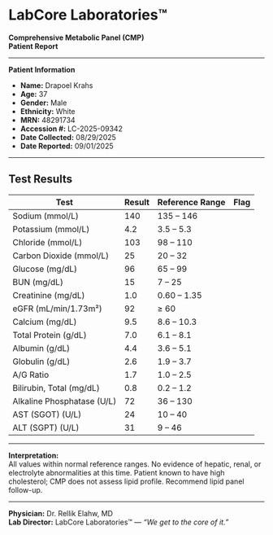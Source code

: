 # LabCore Laboratories™  
**Comprehensive Metabolic Panel (CMP)**  
**Patient Report**

---

**Patient Information**  
- **Name:** Drapoel Krahs  
- **Age:** 37  
- **Gender:** Male  
- **Ethnicity:** White  
- **MRN:** 48291734  
- **Accession #:** LC-2025-09342  
- **Date Collected:** 08/29/2025  
- **Date Reported:** 09/01/2025  

---

## Test Results

| Test                      | Result  | Reference Range          | Flag  |
|----------------------------|---------|--------------------------|-------|
| Sodium (mmol/L)           | 140     | 135 – 146                |       |
| Potassium (mmol/L)        | 4.2     | 3.5 – 5.3                |       |
| Chloride (mmol/L)         | 103     | 98 – 110                 |       |
| Carbon Dioxide (mmol/L)   | 25      | 20 – 32                  |       |
| Glucose (mg/dL)           | 96      | 65 – 99                  |       |
| BUN (mg/dL)               | 15      | 7 – 25                   |       |
| Creatinine (mg/dL)        | 1.0     | 0.60 – 1.35              |       |
| eGFR (mL/min/1.73m²)      | 92      | ≥ 60                     |       |
| Calcium (mg/dL)           | 9.5     | 8.6 – 10.3               |       |
| Total Protein (g/dL)      | 7.0     | 6.1 – 8.1                |       |
| Albumin (g/dL)            | 4.4     | 3.6 – 5.1                |       |
| Globulin (g/dL)           | 2.6     | 1.9 – 3.7                |       |
| A/G Ratio                 | 1.7     | 1.0 – 2.5                |       |
| Bilirubin, Total (mg/dL)  | 0.8     | 0.2 – 1.2                |       |
| Alkaline Phosphatase (U/L)| 72      | 36 – 130                 |       |
| AST (SGOT) (U/L)          | 24      | 10 – 40                  |       |
| ALT (SGPT) (U/L)          | 31      | 9 – 46                   |       |

---

**Interpretation:**  
All values within normal reference ranges. No evidence of hepatic, renal, or electrolyte abnormalities at this time. Patient known to have high cholesterol; CMP does not assess lipid profile. Recommend lipid panel follow-up.

---

**Physician:** Dr. Rellik Elahw, MD  
**Lab Director:** LabCore Laboratories™ — *“We get to the core of it.”*  
